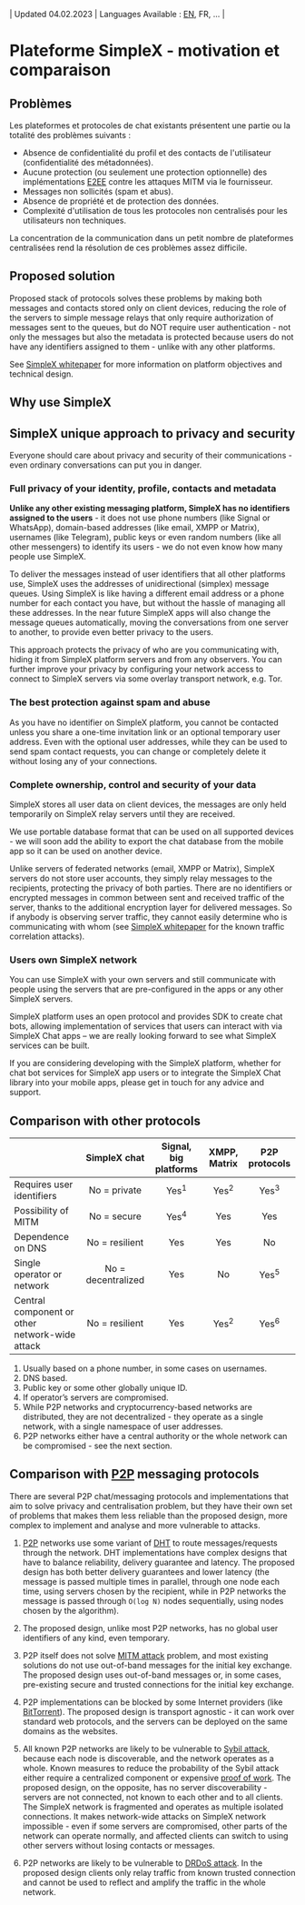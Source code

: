| Updated 04.02.2023 | Languages Available : [EN](/docs/SIMPLEX.md), FR, ... |
# Plateforme SimpleX - motivation et comparaison

## Problèmes

Les plateformes et protocoles de chat existants présentent une partie ou la totalité des problèmes suivants :

- Absence de confidentialité du profil et des contacts de l'utilisateur (confidentialité des métadonnées).
- Aucune protection (ou seulement une protection optionnelle) des implémentations [E2EE][1] contre les attaques MITM via le fournisseur.
- Messages non sollicités (spam et abus).
- Absence de propriété et de protection des données.
- Complexité d'utilisation de tous les protocoles non centralisés pour les utilisateurs non techniques.

La concentration de la communication dans un petit nombre de plateformes centralisées rend la résolution de ces problèmes assez difficile.

## Proposed solution

Proposed stack of protocols solves these problems by making both messages and contacts stored only on client devices, reducing the role of the servers to simple message relays that only require authorization of messages sent to the queues, but do NOT require user authentication - not only the messages but also the metadata is protected because users do not have any identifiers assigned to them - unlike with any other platforms.

See [SimpleX whitepaper](https://github.com/simplex-chat/simplexmq/blob/master/protocol/overview-tjr.md) for more information on platform objectives and technical design.

## Why use SimpleX

## SimpleX unique approach to privacy and security

Everyone should care about privacy and security of their communications - even ordinary conversations can put you in danger.

### Full privacy of your identity, profile, contacts and metadata

**Unlike any other existing messaging platform, SimpleX has no identifiers assigned to the users** - it does not use phone numbers (like Signal or WhatsApp), domain-based addresses (like email, XMPP or Matrix), usernames (like Telegram), public keys or even random numbers (like all other messengers) to identify its users - we do not even know how many people use SimpleX.

To deliver the messages instead of user identifiers that all other platforms use, SimpleX uses the addresses of unidirectional (simplex) message queues. Using SimpleX is like having a different email address or a phone number for each contact you have, but without the hassle of managing all these addresses. In the near future SimpleX apps will also change the message queues automatically, moving the conversations from one server to another, to provide even better privacy to the users.

This approach protects the privacy of who are you communicating with, hiding it from SimpleX platform servers and from any observers. You can further improve your privacy by configuring your network access to connect to SimpleX servers via some overlay transport network, e.g. Tor.

### The best protection against spam and abuse

As you have no identifier on SimpleX platform, you cannot be contacted unless you share a one-time invitation link or an optional temporary user address. Even with the optional user addresses, while they can be used to send spam contact requests, you can change or completely delete it without losing any of your connections.

### Complete ownership, control and security of your data

SimpleX stores all user data on client devices, the messages are only held temporarily on SimpleX relay servers until they are received.

We use portable database format that can be used on all supported devices - we will soon add the ability to export the chat database from the mobile app so it can be used on another device.

Unlike servers of federated networks (email, XMPP or Matrix), SimpleX servers do not store user accounts, they simply relay messages to the recipients, protecting the privacy of both parties. There are no identifiers or encrypted messages in common between sent and received traffic of the server, thanks to the additional encryption layer for delivered messages. So if anybody is observing server traffic, they cannot easily determine who is communicating with whom (see [SimpleX whitepaper](https://github.com/simplex-chat/simplexmq/blob/master/protocol/overview-tjr.md) for the known traffic correlation attacks).

### Users own SimpleX network

You can use SimpleX with your own servers and still communicate with people using the servers that are pre-configured in the apps or any other SimpleX servers.

SimpleX platform uses an open protocol and provides SDK to create chat bots, allowing implementation of services that users can interact with via SimpleX Chat apps – we are really looking forward to see what SimpleX services can be built.

If you are considering developing with the SimpleX platform, whether for chat bot services for SimpleX app users or to integrate the SimpleX Chat library into your mobile apps, please get in touch for any advice and support.

## Comparison with other protocols

|                                                |    SimpleX chat    | Signal, big platforms |  XMPP, Matrix   |  P2P protocols  |
| :--------------------------------------------- | :----------------: | :-------------------: | :-------------: | :-------------: |
| Requires user identifiers                      |    No = private    |    Yes<sup>1</sup>    | Yes<sup>2</sup> | Yes<sup>3</sup> |
| Possibility of MITM                            |    No = secure     |    Yes<sup>4</sup>    |       Yes       |       Yes       |
| Dependence on DNS                              |   No = resilient   |          Yes          |       Yes       |       No        |
| Single operator or network                     | No = decentralized |          Yes          |       No        | Yes<sup>5</sup> |
| Central component or other network-wide attack |   No = resilient   |          Yes          | Yes<sup>2</sup> | Yes<sup>6</sup> |

1. Usually based on a phone number, in some cases on usernames.
2. DNS based.
3. Public key or some other globally unique ID.
4. If operator’s servers are compromised.
5. While P2P networks and cryptocurrency-based networks are distributed, they are not decentralized - they operate as a single network, with a single namespace of user addresses.
6. P2P networks either have a central authority or the whole network can be compromised - see the next section.

## Comparison with [P2P][9] messaging protocols

There are several P2P chat/messaging protocols and implementations that aim to solve privacy and centralisation problem, but they have their own set of problems that makes them less reliable than the proposed design, more complex to implement and analyse and more vulnerable to attacks.

1. [P2P][9] networks use some variant of [DHT][10] to route messages/requests through the network. DHT implementations have complex designs that have to balance reliability, delivery guarantee and latency. The proposed design has both better delivery guarantees and lower latency (the message is passed multiple times in parallel, through one node each time, using servers chosen by the recipient, while in P2P networks the message is passed through `O(log N)` nodes sequentially, using nodes chosen by the algorithm).

2. The proposed design, unlike most P2P networks, has no global user identifiers of any kind, even temporary.

3. P2P itself does not solve [MITM attack][2] problem, and most existing solutions do not use out-of-band messages for the initial key exchange. The proposed design uses out-of-band messages or, in some cases, pre-existing secure and trusted connections for the initial key exchange.

4. P2P implementations can be blocked by some Internet providers (like [BitTorrent][11]). The proposed design is transport agnostic - it can work over standard web protocols, and the servers can be deployed on the same domains as the websites.

5. All known P2P networks are likely to be vulnerable to [Sybil attack][12], because each node is discoverable, and the network operates as a whole. Known measures to reduce the probability of the Sybil attack either require a centralized component or expensive [proof of work][13]. The proposed design, on the opposite, has no server discoverability - servers are not connected, not known to each other and to all clients. The SimpleX network is fragmented and operates as multiple isolated connections. It makes network-wide attacks on SimpleX network impossible - even if some servers are compromised, other parts of the network can operate normally, and affected clients can switch to using other servers without losing contacts or messages.

6. P2P networks are likely to be vulnerable to [DRDoS attack][14]. In the proposed design clients only relay traffic from known trusted connection and cannot be used to reflect and amplify the traffic in the whole network.

[1]: https://en.wikipedia.org/wiki/End-to-end_encryption
[2]: https://en.wikipedia.org/wiki/Man-in-the-middle_attack
[9]: https://en.wikipedia.org/wiki/Peer-to-peer
[10]: https://en.wikipedia.org/wiki/Distributed_hash_table
[11]: https://en.wikipedia.org/wiki/BitTorrent
[12]: https://en.wikipedia.org/wiki/Sybil_attack
[13]: https://en.wikipedia.org/wiki/Proof_of_work
[14]: https://www.usenix.org/conference/woot15/workshop-program/presentation/p2p-file-sharing-hell-exploiting-bittorrent
